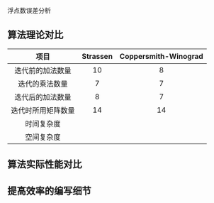 浮点数误差分析

## 算法理论对比
|项目|Strassen|Coppersmith-Winograd|
|:---:|:---:|:---:|
|迭代前的加法数量|10|8|
|迭代的乘法数量|7|7
|迭代后的加法数量|8|7|
|迭代时所用矩阵数量|14|14|
|时间复杂度|
|空间复杂度|

## 算法实际性能对比

## 提高效率的编写细节
